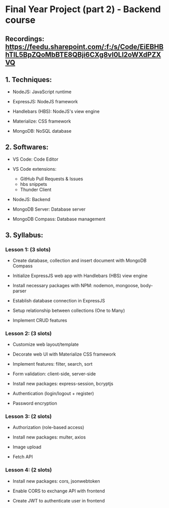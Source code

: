 # Final Year Project (part 2) - Backend course
## Recordings: https://feedu.sharepoint.com/:f:/s/Code/EiEBHBhTlL5BpZQoMbBTE8QBji6CXg8vl0Ll2oWXdPZXVQ

## 1. Techniques:
- NodeJS: JavaScript runtime

- ExpressJS: NodeJS framework

- Handlebars (HBS): NodeJS's view engine

- Materialize: CSS framework

- MongoDB: NoSQL database
## 2. Softwares:
- VS Code: Code Editor

- VS Code extensions:
  + GitHub Pull Requests & Issues
  + hbs snippets
  + Thunder Client

- NodeJS: Backend

- MongoDB Server: Database server

- MongoDB Compass: Database management
## 3. Syllabus:
### Lesson 1: (3 slots)
-	Create database, collection and insert document with MongoDB Compass

-	Initialize ExpressJS web app with Handlebars (HBS) view engine

-	Install necessary packages with NPM: nodemon, mongoose, body-parser

-	Establish database connection in ExpressJS

-	Setup relationship between collections (One to Many)

-	Implement CRUD features
### Lesson 2: (3 slots)
-	Customize web layout/template

-	Decorate web UI with Materialize CSS framework

-	Implement features: filter, search, sort

-	Form validation: client-side, server-side

-	Install new packages: express-session, bcryptjs

-	Authentication (login/logout + register)

-	Password encryption 

### Lesson 3: (2 slots)
-  Authorization  (role-based access)

-  Install new packages: multer, axios

-  Image upload

-  Fetch API
### Lesson 4: (2 slots)
-  Install new packages: cors, jsonwebtoken

-  Enable CORS to exchange API with frontend  

-  Create JWT to authenticate user in frontend
